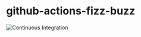 # github-actions-fizz-buzz
![Continuous Integration](https://github.com/kg0r0/github-actions-fizz-buzz/workflows/Continuous%20Integration/badge.svg)
